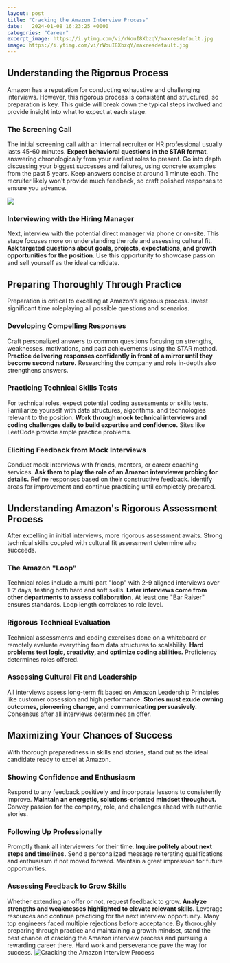 ```yaml
---
layout: post
title: "Cracking the Amazon Interview Process"
date:   2024-01-08 16:23:25 +0000
categories: "Career"
excerpt_image: https://i.ytimg.com/vi/rWouI8XbzqY/maxresdefault.jpg
image: https://i.ytimg.com/vi/rWouI8XbzqY/maxresdefault.jpg
---
```


## Understanding the Rigorous Process
Amazon has a reputation for conducting exhaustive and challenging interviews. However, this rigorous process is consistent and structured, so preparation is key. This guide will break down the typical steps involved and provide insight into what to expect at each stage.
### The Screening Call
The initial screening call with an internal recruiter or HR professional usually lasts 45-60 minutes. **Expect behavioral questions in the STAR format**, answering chronologically from your earliest roles to present. Go into depth discussing your biggest successes and failures, using concrete examples from the past 5 years. Keep answers concise at around 1 minute each. The recruiter likely won't provide much feedback, so craft polished responses to ensure you advance.

![](https://mishayurchenko.me/wp-content/uploads/2018/08/Hardcover.jpg)
### Interviewing with the Hiring Manager 
Next, interview with the potential direct manager via phone or on-site. This stage focuses more on understanding the role and assessing cultural fit. **Ask targeted questions about goals, projects, expectations, and growth opportunities for the position**. Use this opportunity to showcase passion and sell yourself as the ideal candidate. 
## Preparing Thoroughly Through Practice
Preparation is critical to excelling at Amazon's rigorous process. Invest significant time roleplaying all possible questions and scenarios. 
### Developing Compelling Responses 
Craft personalized answers to common questions focusing on strengths, weaknesses, motivations, and past achievements using the STAR method. **Practice delivering responses confidently in front of a mirror until they become second nature.** Researching the company and role in-depth also strengthens answers.
### Practicing Technical Skills Tests
For technical roles, expect potential coding assessments or skills tests. Familiarize yourself with data structures, algorithms, and technologies relevant to the position. **Work through mock technical interviews and coding challenges daily to build expertise and confidence.** Sites like LeetCode provide ample practice problems.
### Eliciting Feedback from Mock Interviews  
Conduct mock interviews with friends, mentors, or career coaching services. **Ask them to play the role of an Amazon interviewer probing for details.** Refine responses based on their constructive feedback. Identify areas for improvement and continue practicing until completely prepared.
## Understanding Amazon's Rigorous Assessment Process  
After excelling in initial interviews, more rigorous assessment awaits. Strong technical skills coupled with cultural fit assessment determine who succeeds.
### The Amazon "Loop" 
Technical roles include a multi-part "loop" with 2-9 aligned interviews over 1-2 days, testing both hard and soft skills. **Later interviews come from other departments to assess collaboration.** At least one "Bar Raiser" ensures standards. Loop length correlates to role level. 
### Rigorous Technical Evaluation
Technical assessments and coding exercises done on a whiteboard or remotely evaluate everything from data structures to scalability. **Hard problems test logic, creativity, and optimize coding abilities.** Proficiency determines roles offered.
### Assessing Cultural Fit and Leadership
All interviews assess long-term fit based on Amazon Leadership Principles like customer obsession and high performance. **Stories must exude owning outcomes, pioneering change, and communicating persuasively.** Consensus after all interviews determines an offer.
## Maximizing Your Chances of Success
With thorough preparedness in skills and stories, stand out as the ideal candidate ready to excel at Amazon.  
### Showing Confidence and Enthusiasm
Respond to any feedback positively and incorporate lessons to consistently improve. **Maintain an energetic, solutions-oriented mindset throughout.** Convey passion for the company, role, and challenges ahead with authentic stories.
### Following Up Professionally 
Promptly thank all interviewers for their time. **Inquire politely about next steps and timelines.** Send a personalized message reiterating qualifications and enthusiasm if not moved forward. Maintain a great impression for future opportunities.
### Assessing Feedback to Grow Skills
Whether extending an offer or not, request feedback to grow. **Analyze strengths and weaknesses highlighted to elevate relevant skills.** Leverage resources and continue practicing for the next interview opportunity. Many top engineers faced multiple rejections before acceptance.
By thoroughly preparing through practice and maintaining a growth mindset, stand the best chance of cracking the Amazon interview process and pursuing a rewarding career there. Hard work and perseverance pave the way for success.
 ![Cracking the Amazon Interview Process](https://i.ytimg.com/vi/rWouI8XbzqY/maxresdefault.jpg)